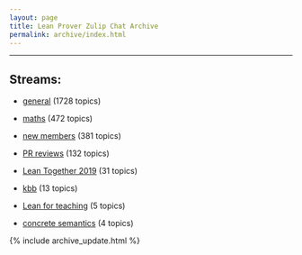```yaml
---
layout: page
title: Lean Prover Zulip Chat Archive
permalink: archive/index.html
---
```


---

## Streams:

* [general](113488general/index.html) (1728 topics)

* [maths](116395maths/index.html) (472 topics)

* [new members](113489newmembers/index.html) (381 topics)

* [PR reviews](144837PRreviews/index.html) (132 topics)

* [Lean Together 2019](179818LeanTogether2019/index.html) (31 topics)

* [kbb](141825kbb/index.html) (13 topics)

* [Lean for teaching](187764Leanforteaching/index.html) (5 topics)

* [concrete semantics](187724concretesemantics/index.html) (4 topics)


{% include archive_update.html %}